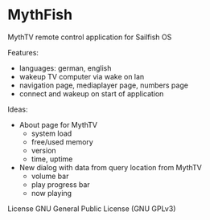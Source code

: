 # MythFish
MythTV remote control application for Sailfish OS

Features:
- languages: german, english
- wakeup TV computer via wake on lan
- navigation page, mediaplayer page, numbers page
- connect and wakeup on start of application

Ideas:
- About page for MythTV
	- system load
	- free/used memory
	- version
	- time, uptime
- New dialog with data from query location from MythTV 
	- volume bar
	- play progress bar
	- now playing 

License
GNU General Public License (GNU GPLv3)
